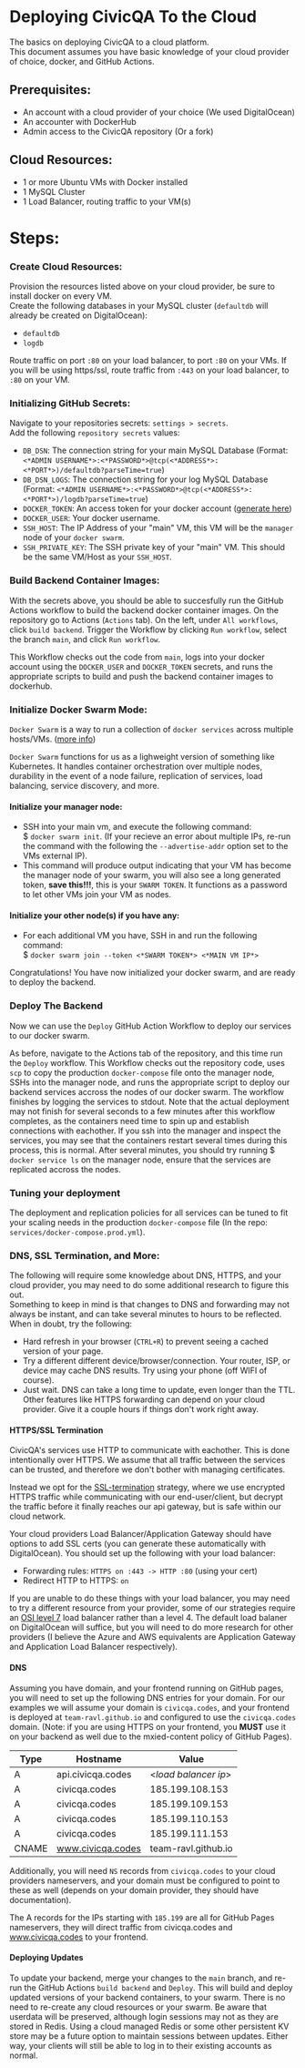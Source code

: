 # Deploying CivicQA To the Cloud

The basics on deploying CivicQA to a cloud platform.  
This document assumes you have basic knowledge of your cloud provider of choice, docker, and GitHub Actions.

## Prerequisites:
- An account with a cloud provider of your choice (We used DigitalOcean)
- An accounter with DockerHub
- Admin access to the CivicQA repository (Or a fork)

## Cloud Resources:
- 1 or more Ubuntu VMs with Docker installed
- 1 MySQL Cluster
- 1 Load Balancer, routing traffic to your VM(s)

# Steps:
### Create Cloud Resources:
Provision the resources listed above on your cloud provider, be sure to install docker on every VM.  
Create the following databases in your MySQL cluster (`defaultdb` will already be created on DigitalOcean):
- `defaultdb`
- `logdb`

Route traffic on port `:80` on your load balancer, to port `:80` on your VMs. If you will be using https/ssl, route traffic from `:443` on your load balancer, to `:80` on your VM.
### Initializing GitHub Secrets:

Navigate to your repositories secrets: `settings > secrets`.  
Add the following `repository secrets` values:
- `DB_DSN`: The connection string for your main MySQL Database (Format: `<*ADMIN USERNAME*>:<*PASSWORD*>@tcp(<*ADDRESS*>:<*PORT*>)/defaultdb?parseTime=true`)
- `DB_DSN_LOGS`: The connection string for your log MySQL Database (Format: `<*ADMIN USERNAME*>:<*PASSWORD*>@tcp(<*ADDRESS*>:<*PORT*>)/logdb?parseTime=true`)
- `DOCKER_TOKEN`: An access token for your docker account ([generate here](https://hub.docker.com/settings/security))
- `DOCKER_USER`: Your docker username.
- `SSH_HOST`: The IP Address of your "main" VM, this VM will be the `manager` node of your `docker swarm`.
- `SSH_PRIVATE_KEY`: The SSH private key of your "main" VM. This should be the same VM/Host as your `SSH_HOST`.

### Build Backend Container Images:
With the secrets above, you should be able to succesfully run the GitHub Actions workflow to build the backend docker container images. On the repository go to Actions (`Actions` tab). On the left, under `All workflows`, click `build backend`. Trigger the Workflow by clicking `Run workflow`, select the branch `main`, and click `Run workflow`. 

This Workflow checks out the code from `main`, logs into your docker account using the `DOCKER_USER` and `DOCKER_TOKEN` secrets, and runs the appropriate scripts to build and push the backend container images to dockerhub. 

### Initialize Docker Swarm Mode:
`Docker Swarm` is a way to run a collection of `docker services` across multiple hosts/VMs. ([more info](https://docs.docker.com/engine/swarm/))

`Docker Swarm` functions for us as a lighweight version of something like Kubernetes. It handles container orchestration over multiple nodes, durability in the event of a node failure, replication of services, load balancing, service discovery, and more. 

#### Initialize your manager node: 
- SSH into your main vm, and execute the following command:  
$ `docker swarm init`. (If your recieve an error about multiple IPs, re-run the command with the following the `--advertise-addr` option set to the VMs external IP).
- This command will produce output indicating that your VM has become the manager node of your swarm, you will also see a long generated token, **save this!!!**, this is your `SWARM TOKEN`. It functions as a password to let other VMs join your VM as nodes.
#### Initialize your other node(s) if you have any:
- For each additional VM you have, SSH in and run the following command:  
$ `docker swarm join --token <*SWARM TOKEN*> <*MAIN VM IP*>` 

Congratulations! You have now initialized your docker swarm, and are ready to deploy the backend.

### Deploy The Backend
Now we can use the `Deploy` GitHub Action Workflow to deploy our services to our docker swarm.

As before, navigate to the Actions tab of the repository, and this time run the `Deploy` workflow. This Workflow checks out the repository code, uses `scp` to copy the production `docker-compose` file onto the manager node, SSHs into the manager node, and runs the appropriate script to deploy our backend services accross the nodes of our docker swarm. The workflow finishes by logging the services to stdout. Note that the actual deployment may not finish for several seconds to a few minutes after this workflow completes, as the containers need time to spin up and establish connections with eachother. If you ssh into the manager and inspect the services, you may see that the containers restart several times during this process, this is normal. After several minutes, you should try running $ `docker service ls` on the manager node, ensure that the services are replicated accross the nodes.

### Tuning your deployment
The deployment and replication policies for all services can be tuned to fit your scaling needs in the production `docker-compose` file (In the repo: `services/docker-compose.prod.yml`). 


### DNS, SSL Termination, and More:
The following will require some knowledge about DNS, HTTPS, and your cloud provider, you may need to do some additional research to figure this out.  
Something to keep in mind is that changes to DNS and forwarding may not always be instant, and can take several minutes to hours to be reflected. When in doubt, try the following:
- Hard refresh in your browser (`CTRL+R`) to prevent seeing a cached version of your page.
- Try a different different device/browser/connection. Your router, ISP, or device may cache DNS results. Try using your phone (off WIFI of course).
- Just wait. DNS can take a long time to update, even longer than the TTL. Other features like HTTPS forwarding can depend on your cloud provider. Give it a couple hours if things don't work right away.

#### HTTPS/SSL Termination
CivicQA's services use HTTP to communicate with eachother. This is done intentionally over HTTPS. We assume that all traffic between the services can be trusted, and therefore we don't bother with managing certificates.

Instead we opt for the [SSL-termination](https://docs.digitalocean.com/products/networking/load-balancers/how-to/ssl-termination/) strategy, where we use encrypted HTTPS traffic while communicating with our end-user/client, but decrypt the traffic before it finally reaches our api gateway, but is safe within our cloud network. 

Your cloud providers Load Balancer/Application Gateway should have options to add SSL certs (you can generate these automatically with DigitalOcean). You should set up the following with your load balancer:
- Forwarding rules: `HTTPS on :443 -> HTTP :80` (using your cert)
- Redirect HTTP to HTTPS: `on`

If you are unable to do these things with your load balancer, you may need to try a different resource from your provider, some of our strategies require an [OSI level 7](https://en.wikipedia.org/wiki/List_of_network_protocols_(OSI_model)) load balancer rather than a level 4. The default load balaner on DigitalOcean will suffice, but you will need to do more research for other providers (I believe the Azure and AWS equivalents are Application Gateway and Application Load Balancer respectively).

#### DNS
Assuming you have domain, and your frontend running on GitHub pages, you will need to set up the following DNS entries for your domain. For our examples we will assume your domain is `civicqa.codes`, and your frontend is deployed at `team-ravl.github.io` and configured to use the `civicqa.codes` domain. (Note: if you are using HTTPS on your frontend, you **MUST** use it on your backend as well due to the mxied-content policy of GitHub Pages).

| Type | Hostname | Value |
| -----|----------|-------|
|  A   |api.civicqa.codes| <*load balancer ip*>|
|  A   |civicqa.codes|185.199.108.153| 
|  A   |civicqa.codes|185.199.109.153|
|  A   |civicqa.codes|185.199.110.153|
|  A   |civicqa.codes|185.199.111.153|
| CNAME| www.civicqa.codes|team-ravl.github.io|

Additionally, you will need `NS` records from `civicqa.codes` to your cloud providers nameservers, and your domain must be configured to point to these as well (depends on your domain provider, they should have documentation). 

The A records for the IPs starting with `185.199` are all for GitHub Pages nameservers, they will direct traffic from civicqa.codes and www.civicqa.codes to your frontend.


#### Deploying Updates
To update your backend, merge your changes to the `main` branch, and re-run the GitHub Actions `build backend` and `Deploy`. This will build and deploy updated versions of your backend containers, to your swarm. There is no need to re-create any cloud resources or your swarm. Be aware that userdata will be preserved, although login sessions may not as they are stored in Redis. Using a cloud managed Redis or some other persistent KV store may be a future option to maintain sessions between updates. Either way, your clients will still be able to log in to their existing accounts as normal. 








